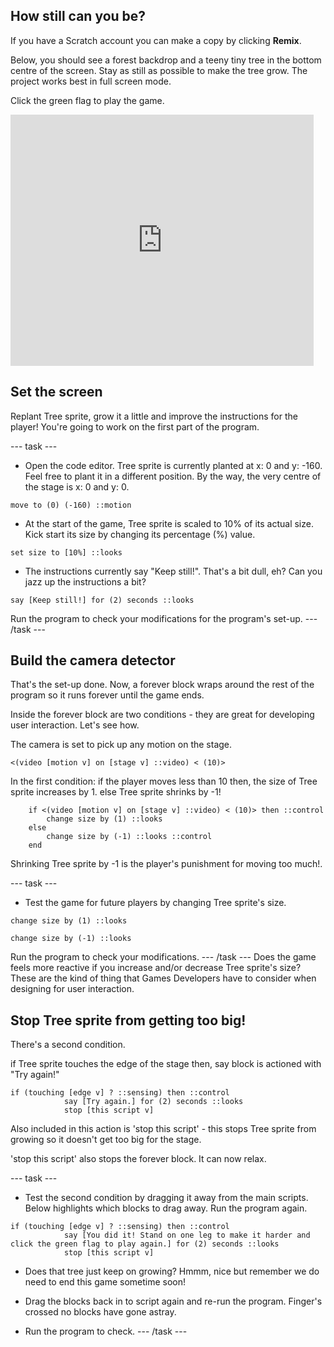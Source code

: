 ## How still can you be?

If you have a Scratch account you can make a copy by clicking **Remix**.

Below, you should see a forest backdrop and a teeny tiny tree in the bottom centre of the screen. Stay as still as possible to make the tree grow. The project works best in full screen mode.

Click the green flag to play the game.

<div>
<iframe src="https://scratch.mit.edu/projects/396479175/embed" allowtransparency="true" width="485" height="402" frameborder="0" scrolling="no" allowfullscreen></iframe>
</div>

## Set the screen

Replant Tree sprite, grow it a little and improve the instructions for the player! You're going to work on the first part of the program.

--- task ---
+ Open the code editor. Tree sprite is currently planted at x: 0 and y: -160. Feel free to plant it in a different position. By the way, the very centre of the stage is x: 0 and y: 0.
```blocks3
move to (0) (-160) ::motion
```
+ At the start of the game, Tree sprite is scaled to 10% of its actual size. Kick start its size by changing its percentage (%) value.
```blocks3
set size to [10%] ::looks
```
+ The instructions currently say "Keep still!". That's a bit dull, eh? Can you jazz up the instructions a bit?
```blocks3
say [Keep still!] for (2) seconds ::looks
```
Run the program to check your modifications for the program's set-up.
--- /task ---

## Build the camera detector
That's the set-up done. Now, a forever block wraps around the rest of the program so it runs forever until the game ends.

Inside the forever block are two conditions - they are great for developing user interaction. Let's see how.

The camera is set to pick up any motion on the stage.
```blocks3
<(video [motion v] on [stage v] ::video) < (10)>
```
In the first condition:
if the player moves less than 10 then, the size of Tree sprite increases by 1.
else Tree sprite shrinks by -1! 

```blocks3
	if <(video [motion v] on [stage v] ::video) < (10)> then ::control 
		change size by (1) ::looks
	else 
		change size by (-1) ::looks ::control
	end
```
Shrinking Tree sprite by -1 is the player's punishment for moving too much!.

--- task ---
+ Test the game for future players by changing Tree sprite's size.
```blocks3
change size by (1) ::looks
```
```blocks3
change size by (-1) ::looks
```
Run the program to check your modifications.
--- /task ---
Does the game feels more reactive if you increase and/or decrease Tree sprite's size? These are the kind of thing that Games Developers have to consider when designing for user interaction.

## Stop Tree sprite from getting too big!
There's a second condition.

if Tree sprite touches the edge of the stage then, say block is actioned with "Try again!" 
```blocks3
if (touching [edge v] ? ::sensing) then ::control
			say [Try again.] for (2) seconds ::looks
			stop [this script v]
```
Also included in this action is 'stop this script' - this stops Tree sprite from growing so it doesn't get too big for the stage.

'stop this script' also stops the forever block. It can now relax.

--- task ---
+ Test the second condition by dragging it away from the main scripts. Below highlights which blocks to drag away. Run the program again.
```blocks3
if (touching [edge v] ? ::sensing) then ::control
			say [You did it! Stand on one leg to make it harder and click the green flag to play again.] for (2) seconds ::looks
			stop [this script v]
```
+ Does that tree just keep on growing? Hmmm, nice but remember we do need to end this game sometime soon!

+ Drag the blocks back in to script again and re-run the program. Finger's crossed no blocks have gone astray. 

+ Run the program to check.
--- /task ---
